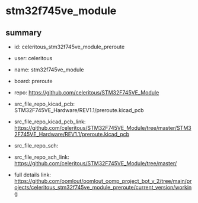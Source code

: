 # stm32f745ve_module
 
## summary 
* id: celeritous_stm32f745ve_module_preroute
* user: celeritous
* name: stm32f745ve_module
* board: preroute
* repo: https://github.com/celeritous/STM32F745VE_Module
* src_file_repo_kicad_pcb: STM32F745VE_Hardware/REV1.1/preroute.kicad_pcb
* src_file_repo_kicad_pcb_link: https://github.com/celeritous/STM32F745VE_Module/tree/master/STM32F745VE_Hardware/REV1.1/preroute.kicad_pcb


* src_file_repo_sch: 
* src_file_repo_sch_link: https://github.com/celeritous/STM32F745VE_Module/tree/master/
* full details link: https://github.com/oomlout/oomlout_oomp_project_bot_v_2/tree/main/projects/celeritous_stm32f745ve_module_preroute/current_version/working  








